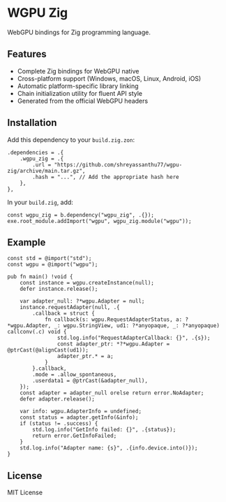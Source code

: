 # WGPU Zig

WebGPU bindings for Zig programming language.

## Features

- Complete Zig bindings for WebGPU native
- Cross-platform support (Windows, macOS, Linux, Android, iOS)
- Automatic platform-specific library linking
- Chain initialization utility for fluent API style
- Generated from the official WebGPU headers

## Installation

Add this dependency to your `build.zig.zon`:

```zig
.dependencies = .{
    .wgpu_zig = .{
        .url = "https://github.com/shreyassanthu77/wgpu-zig/archive/main.tar.gz",
        .hash = "...", // Add the appropriate hash here
    },
},
```

In your `build.zig`, add:

```zig
const wgpu_zig = b.dependency("wgpu_zig", .{});
exe.root_module.addImport("wgpu", wgpu_zig.module("wgpu"));
```

## Example

```zig
const std = @import("std");
const wgpu = @import("wgpu");

pub fn main() !void {
    const instance = wgpu.createInstance(null);
    defer instance.release();
    
    var adapter_null: ?*wgpu.Adapter = null;
    instance.requestAdapter(null, .{
        .callback = struct {
            fn callback(s: wgpu.RequestAdapterStatus, a: ?*wgpu.Adapter, _: wgpu.StringView, ud1: ?*anyopaque, _: ?*anyopaque) callconv(.c) void {
                std.log.info("RequestAdapterCallback: {}", .{s});
                const adapter_ptr: *?*wgpu.Adapter = @ptrCast(@alignCast(ud1));
                adapter_ptr.* = a;
            }
        }.callback,
        .mode = .allow_spontaneous,
        .userdata1 = @ptrCast(&adapter_null),
    });
    const adapter = adapter_null orelse return error.NoAdapter;
    defer adapter.release();

    var info: wgpu.AdapterInfo = undefined;
    const status = adapter.getInfo(&info);
    if (status != .success) {
        std.log.info("GetInfo failed: {}", .{status});
        return error.GetInfoFailed;
    }
    std.log.info("Adapter name: {s}", .{info.device.into()});
}
```

## License

MIT License